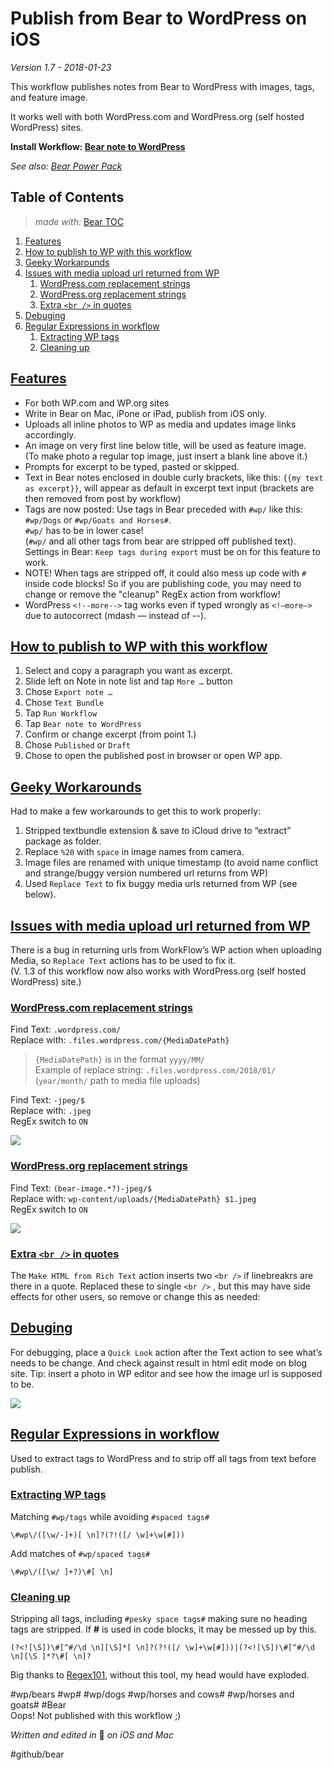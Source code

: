 # Publish from Bear to WordPress on iOS
*Version 1.7 - 2018-01-23*

This workflow publishes notes from Bear to WordPress with images, tags, and feature image.

It works well with both WordPress.com and WordPress.org (self hosted WordPress) sites.

**Install Workflow:  [Bear note to WordPress](https://workflow.is/workflows/c9ece7c8e2e64d4599c74ed6824f54b4)**

*See also: [Bear Power Pack](https://github.com/rovest/Bear-Power-Pack/blob/master/README.md)*

<!--TOC-->
<a id="toc-top"></a>
## Table of Contents
> *made with:* [Bear TOC](https://github.com/rovest/Bear-Power-Pack/blob/master/Bear%20TOC.md)  

1. [Features ](#toc-1)
2. [How to publish to WP with this workflow](#toc-2)
3. [Geeky Workarounds](#toc-3)
4. [Issues with media upload url returned from WP](#toc-4)
	1. [WordPress.com replacement strings](#toc-5)
	2. [WordPress.org replacement strings](#toc-6)
	3. [Extra `<br />` in quotes](#toc-7)
5. [Debuging](#toc-8)
6. [Regular Expressions in workflow](#toc-9)
	1. [Extracting WP tags](#toc-10)
	2. [Cleaning up](#toc-11)
<!--/TOC-->

<a id="toc-1"></a>
## [Features ](#toc-top)
- For both WP.com and WP.org sites
- Write in Bear on Mac, iPone or iPad, publish from iOS only.
- Uploads all inline photos to WP as media and updates image links accordingly.
- An image on very first line below title, will be used as feature image.  
(To make photo a regular top image, just insert a blank line above it.)
- Prompts for excerpt to be typed, pasted or skipped. 
- Text in Bear notes enclosed in double curly brackets, like this: `{{my text as excerpt}}`, will appear as default in excerpt text input (brackets are then removed from post by workflow)
- Tags are now posted: Use tags in Bear preceded with `#wp/` like this: `#wp/Dogs` or `#wp/Goats and Horses#`.  
`#wp/` has to be in lower case!  
(`#wp/` and all other tags from bear are stripped off published text).  
Settings in Bear: `Keep tags during export` must be on for this feature to work.
- NOTE! When tags are stripped off, it could also mess up code with `#` inside code blocks! So if you are publishing code, you may need to change or remove the "cleanup" RegEx action from workflow!
- WordPress `<!--more-->` tag works even if typed wrongly as `<!—more—>` due to autocorrect (mdash — instead of --).

<a id="toc-2"></a>
## [How to publish to WP with this workflow](#toc-top)
1. Select and copy a paragraph you want as excerpt.
2. Slide left on Note in note list and tap `More …` button
3. Chose `Export note …`  
4. Chose `Text Bundle`
5. Tap `Run Workflow`  
6. Tap `Bear note to WordPress` 
7. Confirm or change excerpt (from point 1.)
8. Chose `Published` or `Draft` 
9. Chose to open the published post in browser or open WP app.

<a id="toc-3"></a>
## [Geeky Workarounds](#toc-top)
Had to make a few workarounds to get this to work properly:

1. Stripped textbundle extension & save to iCloud drive to “extract” package as folder.
2. Replace `%20` with `space` in image names from camera.
3. Image files are renamed with unique timestamp (to avoid name conflict and strange/buggy version numbered url returns from WP)
4. Used `Replace Text` to fix buggy media urls returned from WP (see below).

<a id="toc-4"></a>
## [Issues with media upload url returned from WP](#toc-top)
There is a bug in returning urls from WorkFlow’s WP action when uploading Media, so `Replace Text` actions has to be used to fix it.   
(V. 1.3 of this workflow now also works with WordPress.org (self hosted WordPress) site.)

<a id="toc-5"></a>
### [WordPress.com replacement strings](#toc-top)
Find Text: `.wordpress.com/`   
Replace with: `.files.wordpress.com/{MediaDatePath}￼`  

> `{MediaDatePath}` is in the format `yyyy/MM/`      
Example of replace string: `.files.wordpress.com/2018/01/`  
(`year/month/` path to media file uploads)

Find Text: `-jpeg/$`   
Replace with: `.jpeg￼`  
RegEx switch to `ON`

![](images/2D4B9F7A-CF6B-4367-9122-61EF40211DED.jpg)

<a id="toc-6"></a>
### [WordPress.org replacement strings](#toc-top)
Find Text: `(bear-image.*?)-jpeg/$`   
Replace with: `wp-content/uploads/{MediaDatePath}￼$1.jpeg`  
RegEx switch to `ON`

![](images/10BE512F-718A-490B-AECF-D3D26661D8BF.jpg)

<a id="toc-7"></a>
### [Extra `<br />` in quotes](#toc-top)
The `Make HTML from Rich Text` action inserts two  `<br />`  if linebreakrs are there in a quote. Replaced these to single  `<br />` , but this may have side effects for other users, so remove or change this as needed:

<a id="toc-8"></a>
## [Debuging](#toc-top)
For debugging, place a `Quick Look` action after the Text action to see what’s needs to be change. And check against result in html edit mode on blog site. Tip: insert a photo in WP editor and see how the image url is supposed to be.

![](images/10BE512F-718A-490B-AECF-D3D26661D8BF%201.jpg)


<a id="toc-9"></a>
## [Regular Expressions in workflow](#toc-top)
Used to extract tags to WordPress and to strip off all tags from text before publish.

<a id="toc-10"></a>
### [Extracting WP tags](#toc-top)
Matching `#wp/tags` while avoiding `#spaced tags#`  
```
\#wp\/([\w/-]+)[ \n]?(?!([/ \w]+\w[#]))
```

Add matches of `#wp/spaced tags#`  
```
\#wp\/([\w/ ]+?)\#[ \n]
```

<a id="toc-11"></a>
### [Cleaning up](#toc-top)
Stripping all tags, including `#pesky space tags#` making sure no heading tags are stripped. If **#** is used in code blocks, it may be messed up by this.  

```
(?<![\S])\#[^#/\d \n][\S]*[ \n]?(?!([/ \w]+\w[#]))|(?<![\S])\#[^#/\d \n][\S ]*?\#[ \n]?
```

Big thanks to [Regex101](https://regex101.com/), without this tool, my head would have exploded.

#wp/bears #wp# #wp/dogs #wp/horses and cows# #wp/horses and goats# #Bear  
Oops! Not published with this workflow ;)

*Written and edited in* 🐻 *on iOS and Mac*

#github/bear


